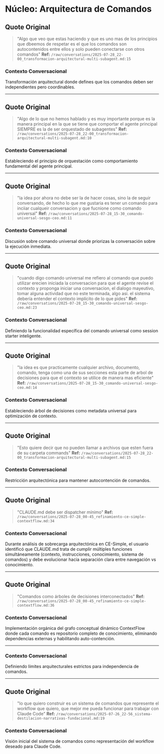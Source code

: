 # Núcleo: Arquitectura de Comandos

## Quote Original
> "Algo que veo que estas haciendo y que es uno mas de los principios que dbeemos de respetar es el que los comandos son autocontenidos entre ellos y solo pueden conectarse con otros comandos"
**Ref:** `/raw/conversations/2025-07-28_22-00_transformacion-arquitectural-multi-subagent.md:15`

### Contexto Conversacional
Transformación arquitectural donde defines que los comandos deben ser independientes pero coordinables.

---

## Quote Original
> "Algo de lo que no hemos hablado y es muy importante porque es la manera principal en la que se tiene que comportar el agente principal SIEMPRE es la de ser orquestado de subagentes"
**Ref:** `/raw/conversations/2025-07-28_22-00_transformacion-arquitectural-multi-subagent.md:10`

### Contexto Conversacional
Estableciendo el principio de orquestación como comportamiento fundamental del agente principal.

---

## Quote Original
> "la idea por ahora no debe ser la de hacer cosas, sino la de seguir conversando, de hecho lo que me gustaria es tener un comando para inciiar cualqueir conversacion y que fucnione como comando universal"
**Ref:** `/raw/conversations/2025-07-28_15-30_comando-universal-sesgo-ceo.md:11`

### Contexto Conversacional
Discusión sobre comando universal donde priorizas la conversación sobre la ejecución inmediata.

---

## Quote Original
> "cuando digo comando universal me refiero al comando que puedo utilizar erecien iniciada la conversacion para que el agente revise el contexto y proponga iniciar una conversacion, el dialogo mayeutivo, tomar alguna actividad que no este terminada, algo asi. el sistema debería entender el contexto implícito de lo que pides"
**Ref:** `/raw/conversations/2025-07-28_15-30_comando-universal-sesgo-ceo.md:23`

### Contexto Conversacional
Definiendo la funcionalidad específica del comando universal como session starter inteligente.

---

## Quote Original
> "la idea es que practicamente cualquier archivo, documento, comando, tenga como una de sus secciones esta parte de arbol de decisiones para que el contexto se utilice de manera mas eficiente"
**Ref:** `/raw/conversations/2025-07-28_15-30_comando-universal-sesgo-ceo.md:14`

### Contexto Conversacional
Estableciendo árbol de decisiones como metadata universal para optimización de contexto.

---

## Quote Original
> "Esto quiere decir que no pueden llamar a archivos que esten fuera de su carpeta commands"
**Ref:** `/raw/conversations/2025-07-28_22-00_transformacion-arquitectural-multi-subagent.md:15`

### Contexto Conversacional
Restricción arquitectónica para mantener autocontención de comandos.

---

## Quote Original
> "CLAUDE.md debe ser dispatcher mínimo"
**Ref:** `/raw/conversations/2025-07-28_00-45_refinamiento-ce-simple-contextflow.md:34`

### Contexto Conversacional
Durante análisis de sobrecarga arquitectónica en CE-Simple, el usuario identificó que CLAUDE.md trata de cumplir múltiples funciones simultáneamente (contexto, instrucciones, conocimiento, sistema de comandos) y debe evolucionar hacia separación clara entre navegación vs conocimiento.

---

## Quote Original
> "Comandos como árboles de decisiones interconectados"
**Ref:** `/raw/conversations/2025-07-28_00-45_refinamiento-ce-simple-contextflow.md:36`

### Contexto Conversacional
Implementación orgánica del grafo conceptual dinámico ContextFlow donde cada comando es repositorio completo de conocimiento, eliminando dependencias externas y habilitando auto-contención.

---

### Contexto Conversacional
Definiendo límites arquitecturales estrictos para independencia de comandos.

---

## Quote Original
> "lo que quiero construir es un sistema de comandos que represente el workflow que quiero, que mejor me pueda funcionar para trabajar con Claude Code"
**Ref:** `/raw/conversations/2025-07-26_22-56_sistema-destilacion-narrativas-fundacional.md:19`

### Contexto Conversacional
Visión inicial del sistema de comandos como representación del workflow deseado para Claude Code.